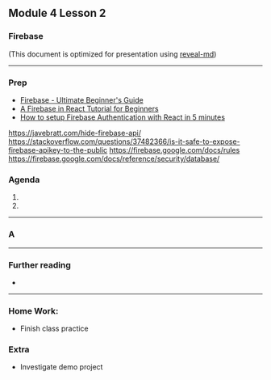 ## Module 4 Lesson 2
### Firebase
(This document is optimized for presentation using [reveal-md](https://github.com/webpro/reveal-md))

---

### Prep
* [Firebase - Ultimate Beginner's Guide](https://www.youtube.com/watch?v=9kRgVxULbag&t=225s)
* [A Firebase in React Tutorial for Beginners](https://www.robinwieruch.de/complete-firebase-authentication-react-tutorial)
* [How to setup Firebase Authentication with React in 5 minutes](https://medium.com/firebase-developers/how-to-setup-firebase-authentication-with-react-in-5-minutes-maybe-10-bb8bb53e8834)

https://javebratt.com/hide-firebase-api/
https://stackoverflow.com/questions/37482366/is-it-safe-to-expose-firebase-apikey-to-the-public
https://firebase.google.com/docs/rules
https://firebase.google.com/docs/reference/security/database/

### Agenda
1. 
2. 

---

### A


---

### Further reading
* []()

---

### Home Work:
* Finish class practice

### Extra
* Investigate demo project

